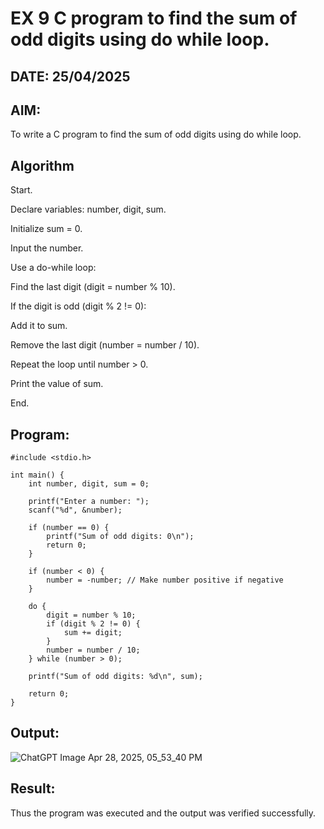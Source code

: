 # EX 9 C program to find the sum of odd digits using do while loop.
## DATE: 25/04/2025
## AIM:
To write a C program to find the sum of odd digits using do while loop.

## Algorithm
Start.

Declare variables: number, digit, sum.

Initialize sum = 0.

Input the number.

Use a do-while loop:

Find the last digit (digit = number % 10).

If the digit is odd (digit % 2 != 0):

Add it to sum.

Remove the last digit (number = number / 10).

Repeat the loop until number > 0.

Print the value of sum.

End.

## Program:
```
#include <stdio.h>

int main() {
    int number, digit, sum = 0;

    printf("Enter a number: ");
    scanf("%d", &number);

    if (number == 0) {
        printf("Sum of odd digits: 0\n");
        return 0;
    }

    if (number < 0) {
        number = -number; // Make number positive if negative
    }

    do {
        digit = number % 10;
        if (digit % 2 != 0) {
            sum += digit;
        }
        number = number / 10;
    } while (number > 0);

    printf("Sum of odd digits: %d\n", sum);

    return 0;
}

```

## Output:

![ChatGPT Image Apr 28, 2025, 05_53_40 PM](https://github.com/user-attachments/assets/7874ed56-f45d-4f92-a257-513a0d1bdfe7)


## Result:
Thus the program was executed and the output was verified successfully.
